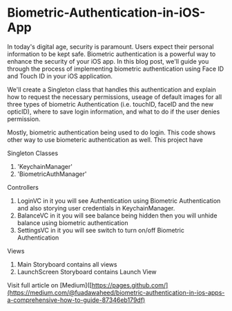 # Biometric-Authentication-in-iOS-App

In today's digital age, security is paramount. Users expect their personal information to be kept safe. Biometric authentication is a powerful way to enhance the security of your iOS app. 
In this blog post, we'll guide you through the process of implementing biometric authentication using Face ID and Touch ID in your iOS application.

We'll create a Singleton class that handles this authentication and explain how to request the necessary permissions, useage of default images for all three types of biometric Authentication (i.e. touchID, faceID and the new opticID), where to save login information, and what to do if the user denies permission.

Mostly, biometric authentication being used to do login. This code shows other way to use biometeric authentication as well.
This project have 

Singleton Classes 
1. 'KeychainManager'
2. 'BiometricAuthManager'
    
Controllers
1. LoginVC in it you will see Authentication using Biometric Authentication and also storying user credentials in KeychainManager.
2. BalanceVC in it you will see balance being hidden then you will unhide balance using biometric authentication
3. SettingsVC in it you will see switch to turn on/off Biometric Authentication
   
Views
1. Main Storyboard contains all views
2. LaunchScreen Storyboard contains Launch View

Visit full article on [Medium]([https://pages.github.com/](https://medium.com/@fuadawaheed/biometric-authentication-in-ios-apps-a-comprehensive-how-to-guide-87346eb179df)
